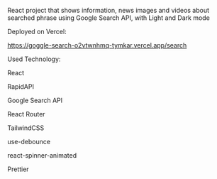 React project that shows information, news images and videos about searched phrase using Google Search API, with Light and Dark mode

Deployed on Vercel:

https://goggle-search-o2vtwnhmq-tymkar.vercel.app/search

Used Technology:

React

RapidAPI

Google Search API

React Router

TailwindCSS

use-debounce

react-spinner-animated

Prettier
